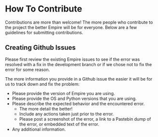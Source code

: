 # How To Contribute

Contributions are more than welcome! The more people who contribute to the project the better Empire will be for everyone. Below are a few guidelines for submitting contributions.

## Creating Github Issues

Please first review the existing Empire issues to see if the error was resolved with a fix in the development branch or if we chose not to fix the error for some reason.

The more information you provide in a Github issue the easier it will be for us to track down and fix the problem:

- Please provide the version of Empire you are using.
- Please provide the OS and Python versions that you are using.
- Please describe the expected behavior and the encountered error.
  - The more detail the better!
  - Include any actions taken just prior to the error.
  - Please post a screenshot of the error, a link to a Pastebin dump of the error, or embedded text of the error.
- Any additional information.